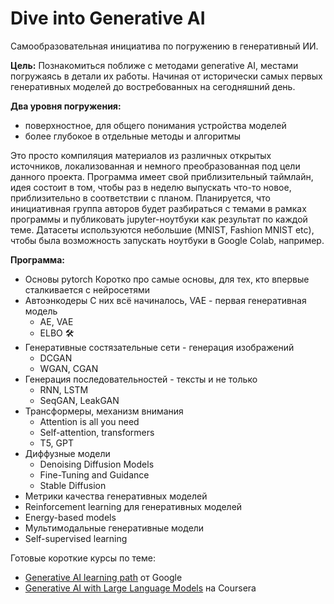 # Dive into Generative AI

Самообразовательная инициатива по погружению в генеративный ИИ.

**Цель:** Познакомиться поближе с методами generative AI, местами погружаясь в детали их работы. Начиная от исторически самых первых генеративных моделей до востребованных на сегодняшний день.

**Два уровня погружения:**

* поверхностное, для общего понимания устройства моделей
* более глубокое в отдельные методы и алгоритмы

Это просто компиляция материалов из различных открытых источников, локализованная и немного преобразованная под цели данного проекта. Программа имеет свой приблизительный таймлайн, идея состоит в том, чтобы раз в неделю выпускать что-то новое, приблизительно в соответствии с планом. Планируется, что инициативная группа авторов будет разбираться с темами в рамках программы и публиковать jupyter-ноутбуки как результат по каждой теме. Датасеты используются небольшие (MNIST, Fashion MNIST etc), чтобы была возможность запускать ноутбуки в Google Colab, например.

**Программа:**

* Основы pytorch
  Коротко про самые основы, для тех, кто впервые сталкивается с нейросетями
* Автоэнкодеры
  С них всё начиналось, VAE - первая генеративная модель
  * AE, VAE
  * ELBO 🛠
* Генеративные состязательные сети - генерация изображений
  * DCGAN
  * WGAN, CGAN
* Генерация последовательностей - тексты и не только
  * RNN, LSTM
  * SeqGAN, LeakGAN
* Трансформеры, механизм внимания
  * Attention is all you need
  * Self-attention, transformers
  * T5, GPT
* Диффузные модели
  * Denoising Diffusion Models
  * Fine-Tuning and Guidance
  * Stable Diffusion
* Метрики качества генеративных моделей
* Reinforcement learning для генеративных моделей
* Energy-based models
* Мультимодальные генеративные модели 
* Self-supervised learning

Готовые короткие курсы по теме:

* [Generative AI learning path](https://www.cloudskillsboost.google/journeys/118) от Google
* [Generative AI with Large Language Models](https://www.coursera.org/learn/generative-ai-with-llms) на Coursera
